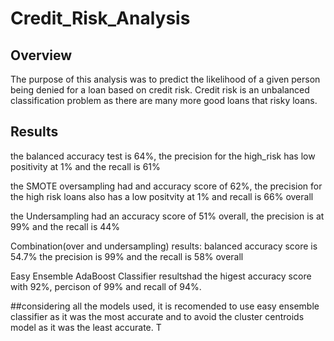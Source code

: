 # Credit_Risk_Analysis
## Overview
The purpose of this analysis was to predict the likelihood of a given person being denied for a loan based on credit risk. Credit risk is an unbalanced classification problem as there are many more good loans that risky loans.
## Results
the balanced accuracy test is 64%, the precision for the high_risk has low positivity at 1% and the recall is 61%

the SMOTE oversampling had and accuracy score of 62%, the precision for the high risk loans also has a low positvity at 1% and recall is 66% overall

the Undersampling had an accuracy score of 51% overall, the precision is at 99% and the recall is 44%

Combination(over and undersampling) results: balanced accuracy score is 54.7% the precision is 99% and the recall is 58% overall

Easy Ensemble AdaBoost Classifier resultshad the higest accuracy score with 92%, percison of 99% and recall of 94%.

##considering all the models used, it is recomended to use easy ensemble classifier as it was the most accurate and to avoid the cluster centroids model as it was the least accurate. T
